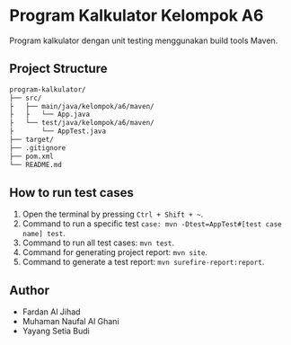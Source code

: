 # Program Kalkulator Kelompok A6

Program kalkulator dengan unit testing menggunakan build tools Maven.

## Project Structure

```bash
program-kalkulator/
├── src/
├   ├── main/java/kelompok/a6/maven/
├   ├   └── App.java
├   └── test/java/kelompok/a6/maven/
├       └── AppTest.java
├── target/
├── .gitignore
├── pom.xml
└── README.md
```

## How to run test cases

1. Open the terminal by pressing `Ctrl + Shift + ~`.
2. Command to run a specific test `case: mvn -Dtest=AppTest#[test case name] test`.
3. Command to run all test cases: `mvn test`.
4. Command for generating project report: `mvn site`.
5. Command to generate a test report: `mvn surefire-report:report`.

## Author

- Fardan Al Jihad
- Muhaman Naufal Al Ghani
- Yayang Setia Budi
